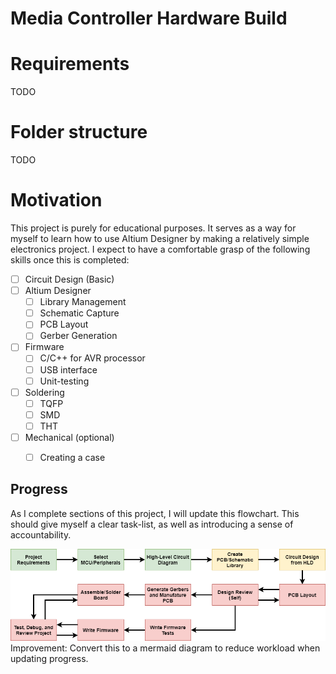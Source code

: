 # Media Controller Hardware Build

# Requirements
TODO
# Folder structure
TODO


# Motivation
This project is purely for educational purposes. It serves as a way for myself to learn how to use Altium Designer by making a relatively simple electronics project. I expect to have a comfortable grasp of the following skills once this is completed:
- [ ] Circuit Design (Basic)
- [ ] Altium Designer
  - [ ] Library Management
  - [ ] Schematic Capture
  - [ ] PCB Layout
  - [ ] Gerber Generation
- [ ] Firmware
  - [ ] C/C++ for AVR processor
  - [ ] USB interface
  - [ ] Unit-testing
- [ ] Soldering
  - [ ] TQFP
  - [ ] SMD
  - [ ] THT
- [ ] Mechanical (optional)
  - [ ] Creating a case


## Progress

As I complete sections of this project, I will update this flowchart. This should give myself a clear task-list, as well as introducing a sense of accountability.

![MediaControllerProjectFlow](/assets/MediaControllerProjectFlow.png)
Improvement: Convert this to a mermaid diagram to reduce workload when updating progress.
